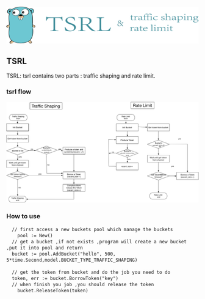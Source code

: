 


![](./images/logo.png)

## TSRL

TSRL:
tsrl contains two parts : traffic shaping and rate limit.


### tsrl flow

![](./images/tsrl.png)

### How to use
```
  // first access a new buckets pool which manage the buckets
	pool := New()
  // get a bucket ,if not exists ,program will create a new bucket ,put it into pool and return
  bucket := pool.AddBucket("hello", 500, 5*time.Second,model.BUCKET_TYPE_TRAFFIC_SHAPING)

  // get the token from bucket and do the job you need to do
  token, err := bucket.BorrowToken("key")
  // when finish you job ,you should release the token
  	bucket.ReleaseToken(token)

```
